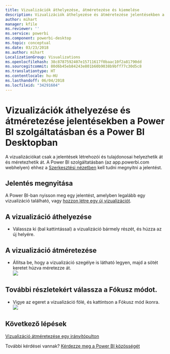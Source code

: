 ```yaml
---
title: Vizualizációk áthelyezése, átméretezése és kiemelése
description: Vizualizációk áthelyezése és átméretezése jelentésekben a Power BI szolgáltatásban és a Power BI Desktopban
author: mihart
manager: kfile
ms.reviewer: ''
ms.service: powerbi
ms.component: powerbi-desktop
ms.topic: conceptual
ms.date: 03/23/2018
ms.author: mihart
LocalizationGroup: Visualizations
ms.openlocfilehash: 38c8787592407e15711617f0baac10f2a81790dd
ms.sourcegitcommit: 80d6b45eb84243e801b60b9038b9bff77c30d5c8
ms.translationtype: HT
ms.contentlocale: hu-HU
ms.lasthandoff: 06/04/2018
ms.locfileid: "34291604"
---
```

# <a name="move-and-resize-a-visualization-in-a-report-in-power-bi-service-and-power-bi-desktop"></a>Vizualizációk áthelyezése és átméretezése jelentésekben a Power BI szolgáltatásban és a Power BI Desktopban
A vizualizációkat csak a jelentések létrehozói és tulajdonosai helyezhetik át és méretezhetik át. A Power BI szolgáltatásban (az app.powerbi.com webhelyen) ehhez a [Szerkesztési nézetben](service-reading-view-and-editing-view.md) kell tudni megnyitni a jelentést.

## <a name="open-the-report"></a>Jelentés megnyitása
A Power BI-ban nyisson meg egy jelentést, amelyben legalább egy vizualizáció található, vagy [hozzon létre egy új vizualizációt](power-bi-report-add-visualizations-i.md). 

## <a name="move-the-visualization"></a>A vizualizáció áthelyezése
* Válassza ki (bal kattintással) a vizualizáció bármely részét, és húzza az új helyére.

## <a name="resize-the-visualization"></a>A vizualizáció átméretezése
* Állítsa be, hogy a vizualizáció szegélye is látható legyen, majd a sötét keretet húzva méretezze át.  
  ![](media/power-bi-visualization-move-and-resize/untitled.gif)

## <a name="select-focus-mode-to-see-more-detail"></a>További részletekért válassza a Fókusz módot.
* Vigye az egeret a vizualizáció fölé, és kattintson a Fókusz mód ikonra.
  ![](media/power-bi-visualization-move-and-resize/pbi_popouticon.jpg)

## <a name="next-steps"></a>Következő lépések
[Vizualizáció átméretezése egy irányítópulton](service-dashboard-edit-tile.md)  

További kérdései vannak? [Kérdezze meg a Power BI közösségét](http://community.powerbi.com/)